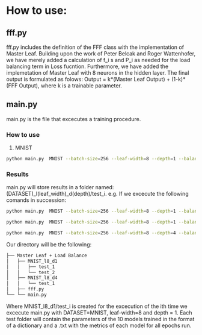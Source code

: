 # How to use:

## fff.py 
fff.py includes the definition of the FFF class with the implementation of Master Leaf. Building upon the work of Peter Belcak and Roger Wattenhofer, we have merely added a calculation of f_i s and P_i as needed 
for the load balancing term in Loss fucntion. Furthermore, we have added the implemetation of Master Leaf with 8 neurons in the hidden layer. The final output is formulated as folows: Output = k*(Master Leaf Output) + (1-k)*(FFF Output), where k is a trainable parameter.  

## main.py
main.py is the file that excecutes a training procedure. 
### How to use

1. MNIST
```sh
python main.py  MNIST --batch-size=256 --leaf-width=8 --depth=1 --balance-epochs=300 --hard-epochs=300 --runs=10
```

### Results
main.py will store results in a folder named: (DATASET)_l(leaf_width)_d(depth)/test_i. 
e.g.
If we excecute the following comands in succession:
```sh
python main.py  MNIST --batch-size=256 --leaf-width=8 --depth=1 --balance-epochs=300 --hard-epochs=300 --runs=10
```
```sh
python main.py  MNIST --batch-size=256 --leaf-width=8 --depth=1 --balance-epochs=300 --hard-epochs=300 --runs=10
```
```sh
python main.py  MNIST --batch-size=256 --leaf-width=8 --depth=4 --balance-epochs=300 --hard-epochs=300 --runs=10
```
Our directory will be the following:
```bash
├── Master Leaf + Load Balance 
│   ├── MNIST_l8_d1
│   │   ├── test_1
│   │   └── test_2
│   ├── MNIST_l8_d4
│   │   └── test_1
│   ├── fff.py
└── └── main.py
```
Where MNIST_l8_d1/test_i is created for the excecution of the ith time we excecute main.py with DATASET=MNIST, leaf-width=8 and depth = 1.
Each test folder will contain the parameters of the 10 models trained in the format of a dictionary and a .txt with the metrics of each model for all epochs run.

